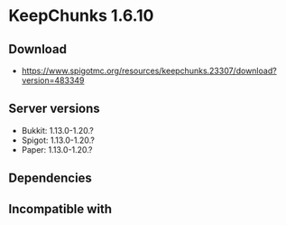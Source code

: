 # KeepChunks 1.6.10
## Download
- https://www.spigotmc.org/resources/keepchunks.23307/download?version=483349

## Server versions
- Bukkit: 1.13.0-1.20.?
- Spigot: 1.13.0-1.20.?
- Paper: 1.13.0-1.20.?

## Dependencies

## Incompatible with